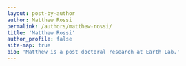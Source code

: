 ```yaml
---
layout: post-by-author
author: Matthew Rossi
permalink: /authors/matthew-rossi/
title: 'Matthew Rossi'
author_profile: false
site-map: true
bio: 'Matthew is a post doctoral research at Earth Lab.'
---
```

